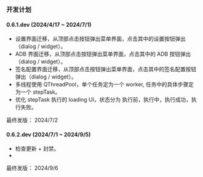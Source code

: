 ### 开发计划

#### 0.6.1.dev (2024/4/17 ~ 2024/7/1)

- 设置界面迁移，从顶部点击按钮弹出菜单界面，点击其中的设置按钮弹出（dialog / widget）。
- ADB 界面迁移，从顶部点击按钮弹出菜单界面，点击其中的 ADB 按钮弹出（dialog / widget）。
- 签名配置界面迁移，从顶部点击按钮弹出菜单界面，点击其中的签名配置按钮弹出（dialog / widget）。
- 多线程使用 QThreadPool，单个任务定为一个 worker, 任务中的具体步骤定为一个 stepTask。
- 优化 stepTask 执行的 loading UI，状态分为 执行前，执行中，执行成功，执行失败。

最终发版： 2024/7/2


#### 0.6.2.dev (2024/7/1 ~ 2024/9/5)

- 检查更新 + 封禁。
- 

最终发版： 2024/9/6
